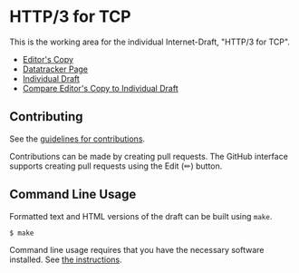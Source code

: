 # HTTP/3 for TCP

This is the working area for the individual Internet-Draft, "HTTP/3 for TCP".

* [Editor's Copy](https://kazuho.github.io/draft-kazuho-httpbis-http3-over-tcp/#go.draft-kazuho-httpbis-http3-for-tcp.html)
* [Datatracker Page](https://datatracker.ietf.org/doc/draft-kazuho-httpbis-http3-for-tcp)
* [Individual Draft](https://datatracker.ietf.org/doc/html/draft-kazuho-httpbis-http3-for-tcp)
* [Compare Editor's Copy to Individual Draft](https://kazuho.github.io/draft-kazuho-httpbis-http3-over-tcp/#go.draft-kazuho-httpbis-http3-for-tcp.diff)


## Contributing

See the
[guidelines for contributions](https://github.com/kazuho/draft-kazuho-httpbis-http3-over-tcp/blob/main/CONTRIBUTING.md).

Contributions can be made by creating pull requests.
The GitHub interface supports creating pull requests using the Edit (✏) button.


## Command Line Usage

Formatted text and HTML versions of the draft can be built using `make`.

```sh
$ make
```

Command line usage requires that you have the necessary software installed.  See
[the instructions](https://github.com/martinthomson/i-d-template/blob/main/doc/SETUP.md).

